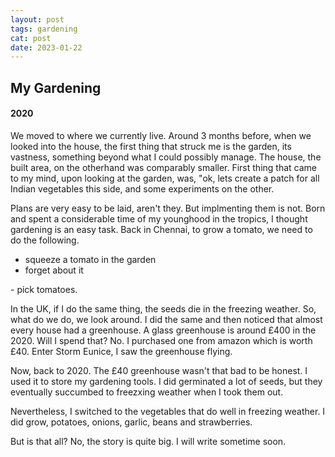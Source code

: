 ```yaml
---
layout: post
tags: gardening
cat: post
date: 2023-01-22
---
```

## My Gardening

#### 2020
We moved to where we currently live. Around 3 months before, when we looked into the house, the first thing that struck me is the garden, its vastness, something beyond what I could possibly manage. The house, the built area, on the otherhand was comparably smaller. First thing that came to my mind, upon looking at the garden, was, "ok, lets create a patch for all Indian vegetables this side, and some experiments on the other.

Plans are very easy to be laid, aren't they. But implmenting them is not. Born and spent a considerable time of my younghood in the tropics, I thought gardening is an easy task. Back in Chennai, to grow a tomato, we need to do the following.
- squeeze a tomato in the garden
- forget about it
<few weeks later>
- pick tomatoes.

In the UK, if I do the same thing, the seeds die in the freezing weather. So, what do we do, we look around. I did the same and then noticed that almost every house had a greenhouse. A glass greenhouse is around £400 in the 2020. Will I spend that? No. I purchased one from amazon which is worth £40.
<Two years later>
Enter Storm Eunice, I saw the greenhouse flying.

Now, back to 2020.
The £40 greenhouse wasn't that bad to be honest. I used it to store my gardening tools. I did germinated a lot of seeds, but they eventually succumbed to freezxing weather when I took them out.

Nevertheless, I switched to the vegetables that do well in freezing weather. I did grow, potatoes, onions, garlic, beans and strawberries.

But is that all? No, the story is quite big. I will write sometime soon.